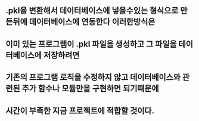 ## .pkl을 변환해서 데이터베이스에 넣을수있는 형식으로 만든뒤에 데이터베이스에 연동한다 이러한방식은
## 이미 있는 프로그램이 .pkl 파일을 생성하고 그 파일을 데이터베이스에 저장하려면
## 기존의 프로그램 로직을 수정하지 않고 데이터베이스와 관련된 추가 함수나 모듈만을 구현하면 되기떄문에 
## 시간이 부족한 지금 프로젝트에 적합할 것이다.
